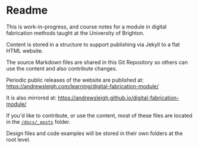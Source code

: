 # Readme

This is work-in-progress, and course notes for a module in digital fabrication methods taught at the University of Brighton.

Content is stored in a structure to support publishing via Jekyll to a flat HTML website.

The source Markdown files are shared in this Git Repository so others can use the content and also contribute changes.

Periodic public releases of the website are published at:
https://andrewsleigh.com/learning/digital-fabrication-module/

It is also mirrored at:
https://andrewsleigh.github.io/digital-fabrication-module/

If you'd like to contribute, or use the content, most of these files are located in the [`/docs/_posts`](https://github.com/andrewsleigh/digital-fabrication-module/tree/master/docs/_posts) folder.

Design files and code examples will be stored in their own folders at the root level.

